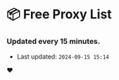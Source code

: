 # :package: Free Proxy List
### Updated every 15 minutes.

- Last updated: `2024-09-15 15:14`

:heart:
